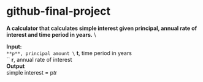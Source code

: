 # github-final-project

**A calculator that calculates simple interest given principal, annual rate of interest and time period in years.** \

**Input:** \
   `` **p**, principal amount \
   `` **t**, time period in years \
   `` **r**, annual rate of interest \
**Output** \
   simple interest = p*t*r
